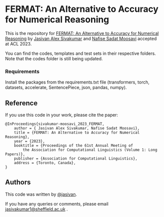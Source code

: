 # FERMAT: An Alternative to Accuracy for Numerical Reasoning

This is the repository for <a href="https://arxiv.org/abs/2305.17491">FERMAT: An Alternative to Accuracy for Numerical Reasoning</a> by <a href="https://jasivan.github.io/">Jasivan Alex Sivakumar</a> and <a href="https://ns-moosavi.github.io/">Nafise Sadat Moosavi</a> accepted at ACL 2023.

You can find the codes, templates and test sets in their respective folders. Note that the codes folder is still being updated.

### Requirements
Install the packages from the requirements.txt file (transformers, torch, datasets, accelerate, SentencePiece, json, pandas, numpy).

## Reference
If you use this code in your work, please cite the paper:
```
@InProceedings{sivakumar-moosavi_2023_FERMAT,
    author = { Jasivan Alex Sivakumar, Nafise Sadat Moosavi},
    title = {FERMAT: An Alternative to Accuracy for Numerical Reasoning},
    year = {2023},
    booktitle = {Proceedings of the 61st Annual Meeting of
		the Association for Computational Linguistics (Volume 1: Long Papers)},
    publisher = {Association for Computational Linguistics},
    address = {Toronto, Canada},
}
```

## Authors
This code was written by [@jasivan](https://github.com/jasivan/).

If you have any queries or comments, please email <a href="mailto: jasivakumar1@sheffield.ac.uk"> jasivakumar1@sheffield.ac.uk </a>.